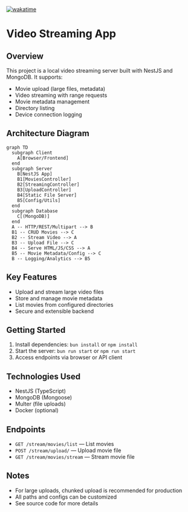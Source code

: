 [![wakatime](https://wakatime.com/badge/user/c8cd0c53-219b-4950-8025-0e666e97e8c8/project/0b52adb2-0737-4631-8d72-3ef44a856246.svg)](https://wakatime.com/badge/user/c8cd0c53-219b-4950-8025-0e666e97e8c8/project/0b52adb2-0737-4631-8d72-3ef44a856246)

# Video Streaming App

## Overview

This project is a local video streaming server built with NestJS and MongoDB. It supports:

- Movie upload (large files, metadata)
- Video streaming with range requests
- Movie metadata management
- Directory listing
- Device connection logging

## Architecture Diagram

```mermaid
graph TD
  subgraph Client
    A[Browser/Frontend]
  end
  subgraph Server
    B[NestJS App]
    B1[MoviesController]
    B2[StreamingController]
    B3[UploadController]
    B4[Static File Server]
    B5[Config/Utils]
  end
  subgraph Database
    C[(MongoDB)]
  end
  A -- HTTP/REST/Multipart --> B
  B1 -- CRUD Movies --> C
  B2 -- Stream Video --> A
  B3 -- Upload File --> C
  B4 -- Serve HTML/JS/CSS --> A
  B5 -- Movie Metadata/Config --> C
  B -- Logging/Analytics --> B5
```

## Key Features

- Upload and stream large video files
- Store and manage movie metadata
- List movies from configured directories
- Secure and extensible backend

## Getting Started

1. Install dependencies: `bun install` or `npm install`
2. Start the server: `bun run start` or `npm run start`
3. Access endpoints via browser or API client

## Technologies Used

- NestJS (TypeScript)
- MongoDB (Mongoose)
- Multer (file uploads)
- Docker (optional)

## Endpoints

- `GET /stream/movies/list` — List movies
- `POST /stream/upload/` — Upload movie file
- `GET /stream/movies/stream` — Stream movie file

## Notes

- For large uploads, chunked upload is recommended for production
- All paths and configs can be customized
- See source code for more details
